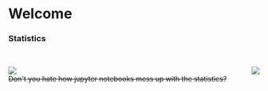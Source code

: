# Welcome

### Statistics
<br>
<p align = "left">
 <img src = "https://github-readme-stats.vercel.app/api?username=phydev&show_icons=true&theme=">
 <img align="right" src="https://github-readme-stats.vercel.app/api/top-langs/?username=phydev&theme=&show_icons=true&hide_border=true&layout=compact" />
  
<br/>
<strike>Don't you hate how jupyter notebooks mess up with the statistics?</strike>
</p>
